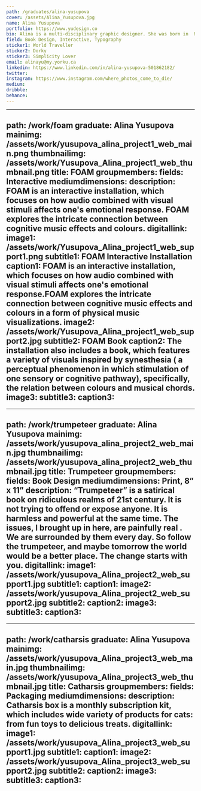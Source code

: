 ```yaml
---
path: /graduates/alina-yusupova
cover: /assets/Alina_Yusupova.jpg
name: Alina Yusupova
portfolio: https://www.yudesign.co
bio: Alina is a multi-disciplinary graphic designer. She was born in  Russia and currently lives and studies in Canada. Her work ranges from print and illustration to UI and UX design. Solving design problems her my passion and  she is dedicated to perfect each project she starts. Alina is a strong believer that being a designer is not a job, it’s a way of life. She constantly challenges herself to try new mediums, combine things and ideas that no one would think about putting together. Alina believes that the most powerful creations are born when a strong concept comes together with unexpected execution. With these beliefs, she pushes herself to create unique and effective designs.
field: Book Design, Interactive, Typography
sticker1: World Traveller
sticker2: Dorky
sticker3: Simplicity Lover
email: alinayu@my.yorku.ca
linkedin: https://www.linkedin.com/in/alina-yusupova-501862182/
twitter:
instagram: https://www.instagram.com/where_photos_come_to_die/
medium:
dribble:
behance:
---
```


---
path: /work/foam
graduate: Alina Yusupova
mainimg: /assets/work/yusupova_alina_project1_web_main.png
thumbnailimg: /assets/work/Yusupova_Alina_project1_web_thumbnail.png
title: FOAM
groupmembers:
fields: Interactive
mediumdimensions:
description: FOAM is an interactive installation, which focuses on how audio combined with visual stimuli affects one's emotional response. FOAM explores the intricate connection between cognitive music effects and colours.
digitallink:
image1: /assets/work/Yusupova_Alina_project1_web_support1.png
subtitle1: FOAM Interactive Installation
caption1: FOAM is an interactive installation, which focuses on how audio combined with visual stimuli affects one's emotional response.FOAM explores the intricate connection between cognitive music effects and colours in a form of physical music visualizations.
image2: /assets/work/Yusupova_Alina_project1_web_support2.jpg
subtitle2: FOAM Book
caption2: The installation also includes a book, which features a variety of visuals inspired by synesthesia ( a perceptual phenomenon in which stimulation of one sensory or cognitive pathway), specifically, the relation between colours and musical chords.
image3:
subtitle3:
caption3:
---

---
path: /work/trumpeteer
graduate: Alina Yusupova
mainimg: /assets/work/yusupova_alina_project2_web_main.jpg
thumbnailimg: /assets/work/yusupova_alina_project2_web_thumbnail.jpg
title: Trumpeteer
groupmembers:
fields: Book Design
mediumdimensions: Print, 8” x 11”
description: “Trumpeteer” is a satirical book on ridiculous realms of 21st century. It is not trying to offend or expose anyone. It is harmless and powerful at the same time. The issues, I brought up in here, are painfully real . We are surrounded by them every day. So follow the trumpeteer, and maybe tomorrow the world would be a better place. The change starts with you.
digitallink:
image1: /assets/work/yusupova_Alina_project2_web_support1.jpg
subtitle1:
caption1:
image2: /assets/work/yusupova_Alina_project2_web_support2.jpg
subtitle2:
caption2:
image3:
subtitle3:
caption3:
---

---
path: /work/catharsis
graduate: Alina Yusupova
mainimg: /assets/work/yusupova_Alina_project3_web_main.jpg
thumbnailimg: /assets/work/yusupova_Alina_project3_web_thumbnail.jpg
title: Catharsis
groupmembers:
fields: Packaging
mediumdimensions:
description: Catharsis box is a monthly subscription kit, which includes wide variety of products for cats: from fun toys to delicious treats.
digitallink:
image1: /assets/work/yusupova_Alina_project3_web_support1.jpg
subtitle1:
caption1:
image2: /assets/work/yusupova_Alina_project3_web_support2.jpg
subtitle2:
caption2: 
image3:
subtitle3:
caption3:
---
